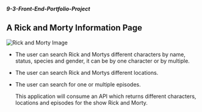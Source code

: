 ***9-3-Front-End-Portfolio-Project***

## A Rick and Morty Information Page

![Rick and Morty Image](https://media.cdn.adultswim.com/uploads/20220904/2294143541-RAMMobileHero.png)


- The user can search Rick and Mortys different characters by name, status, species and gender, it can be by one character or by multiple.
- The user can search Rick and Mortys different locations.
- The user can search for one or multiple episodes.

 
 
   This application will consume an API which returns different characters, locations and episodes for the show Rick and Morty. 
